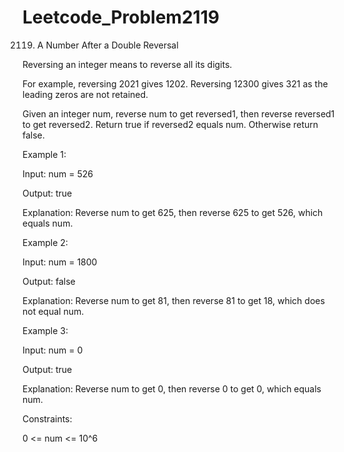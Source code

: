 # Leetcode_Problem2119




2119. A Number After a Double Reversal




Reversing an integer means to reverse all its digits.




For example, reversing 2021 gives 1202. Reversing 12300 gives 321 as the leading zeros are not retained.




Given an integer num, reverse num to get reversed1, then reverse reversed1 to get reversed2. Return true if reversed2 equals num. Otherwise return false.

 

Example 1:


Input: num = 526



Output: true



Explanation: Reverse num to get 625, then reverse 625 to get 526, which equals num.




Example 2:




Input: num = 1800




Output: false






Explanation: Reverse num to get 81, then reverse 81 to get 18, which does not equal num.





Example 3:





Input: num = 0




Output: true




Explanation: Reverse num to get 0, then reverse 0 to get 0, which equals num.
 


Constraints:



0 <= num <= 10^6



